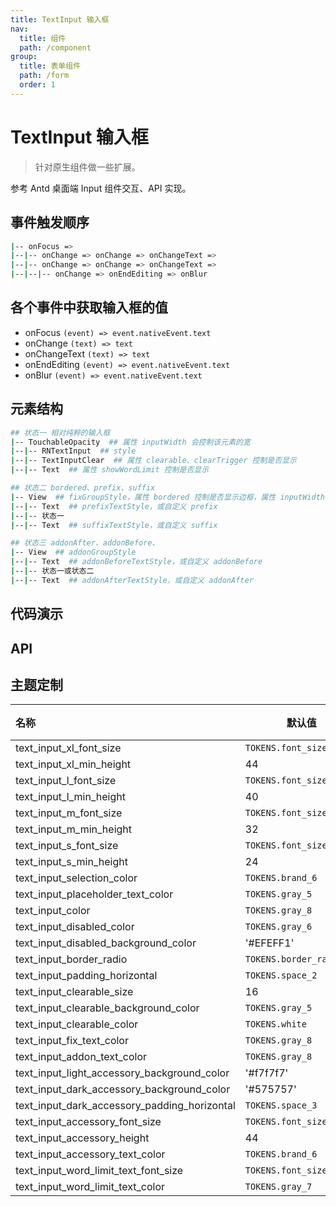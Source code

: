```yaml
---
title: TextInput 输入框
nav:
  title: 组件
  path: /component
group:
  title: 表单组件
  path: /form
  order: 1
---
```


# TextInput 输入框

> 针对原生组件做一些扩展。

参考 Antd 桌面端 Input 组件交互、API 实现。

## 事件触发顺序

```bash
|-- onFocus =>
|--|-- onChange => onChange => onChangeText =>
|--|-- onChange => onChange => onChangeText =>
|--|--|-- onChange => onEndEditing => onBlur
```

## 各个事件中获取输入框的值

- onFocus `(event) => event.nativeEvent.text`
- onChange `(text) => text`
- onChangeText `(text) => text`
- onEndEditing `(event) => event.nativeEvent.text`
- onBlur `(event) => event.nativeEvent.text`

## 元素结构

```bash
## 状态一 相对纯粹的输入框
|-- TouchableOpacity  ## 属性 inputWidth 会控制该元素的宽
|--|-- RNTextInput  ## style
|--|-- TextInputClear  ## 属性 clearable、clearTrigger 控制是否显示
|--|-- Text  ## 属性 showWordLimit 控制是否显示

## 状态二 bordered、prefix、suffix
|-- View  ## fixGroupStyle，属性 bordered 控制是否显示边框，属性 inputWidth 会控制该元素的宽
|--|-- Text  ## prefixTextStyle，或自定义 prefix
|--|-- 状态一
|--|-- Text  ## suffixTextStyle，或自定义 suffix

## 状态三 addonAfter、addonBefore、
|-- View  ## addonGroupStyle
|--|-- Text  ## addonBeforeTextStyle，或自定义 addonBefore
|--|-- 状态一或状态二
|--|-- Text  ## addonAfterTextStyle，或自定义 addonAfter
```

## 代码演示

<code src="./__fixtures__/basic.tsx"></code>

## API

<API hideTitle src="./text-input.tsx"></API>

## 主题定制

| 名称                                         | 默认值                   | 描述 |
| :------------------------------------------- | ------------------------ | ---- |
| text_input_xl_font_size                      | `TOKENS.font_size_5`     | -    |
| text_input_xl_min_height                     | 44                       | -    |
| text_input_l_font_size                       | `TOKENS.font_size_5`     | -    |
| text_input_l_min_height                      | 40                       | -    |
| text_input_m_font_size                       | `TOKENS.font_size_5`     | -    |
| text_input_m_min_height                      | 32                       | -    |
| text_input_s_font_size                       | `TOKENS.font_size_5`     | -    |
| text_input_s_min_height                      | 24                       | -    |
| text_input_selection_color                   | `TOKENS.brand_6`         | -    |
| text_input_placeholder_text_color            | `TOKENS.gray_5`          | -    |
| text_input_color                             | `TOKENS.gray_8`          | -    |
| text_input_disabled_color                    | `TOKENS.gray_6`          | -    |
| text_input_disabled_background_color         | '#EFEFF1'                | -    |
| text_input_border_radio                      | `TOKENS.border_radius_s` | -    |
| text_input_padding_horizontal                | `TOKENS.space_2`         | -    |
| text_input_clearable_size                    | 16                       | -    |
| text_input_clearable_background_color        | `TOKENS.gray_5`          | -    |
| text_input_clearable_color                   | `TOKENS.white`           | -    |
| text_input_fix_text_color                    | `TOKENS.gray_8`          | -    |
| text_input_addon_text_color                  | `TOKENS.gray_8`          | -    |
| text_input_light_accessory_background_color  | '#f7f7f7'                | -    |
| text_input_dark_accessory_background_color   | '#575757'                | -    |
| text_input_dark_accessory_padding_horizontal | `TOKENS.space_3`         | -    |
| text_input_accessory_font_size               | `TOKENS.font_size_5`     | -    |
| text_input_accessory_height                  | 44                       | -    |
| text_input_accessory_text_color              | `TOKENS.brand_6`         | -    |
| text_input_word_limit_text_font_size         | `TOKENS.font_size_3`     | -    |
| text_input_word_limit_text_color             | `TOKENS.gray_7`          | -    |
